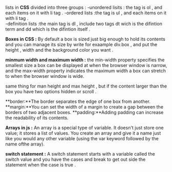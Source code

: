 lists in **CSS** divided into three groups :
-unordered lisits : the tag is ol , and each items on it with li tag . 
-ordered lists :the tag is ul , and each items on it with li tag .  
-definition lists :the main tag is dl , include two tags dt wich is the difintion term and dd which is the difintion itself .

**Boxes in CSS :** By default a box is sized just big enough to hold its contents and you can manage its size by write for exaample
div.box , and put the height , width and the background color you want .

**minmum width and maximum width :** the min-width property specifies the smallest size a box can be displayed at when the browser
window is narrow, and the max-width property indicates the maximum width a box can stretch to when the browser window is wide.

same thing for man height and max height , but if the content larger than the box you have two options hidden or scroll .

**border:**The border separates the edge of one box from another. 
**margin:**You can set the width of a margin to create a gap between the borders of two adjacent boxes.
**padding:**Adding padding can increase the readability of its contents.

**Arrays in js :** An array is a special type of variable. It doesn't just store one value; it stores a list of values.
You create an array and give it a name just like you would any other variable (using the var keyword followed by the name ofthe array).

**switch statement :** A switch statement starts with a variable called the switch value and you have the cases and break to get out side 
the statement when the case is true .